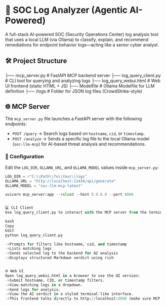 # 🧠 SOC Log Analyzer (Agentic AI-Powered)

A full-stack AI-powered SOC (Security Operations Center) log analysis tool that uses a local LLM (via Ollama) to classify, explain, and recommend remediations for endpoint behavior logs—acting like a senior cyber analyst.

## 🛠️ Project Structure

├── mcp_server.py # FastAPI MCP backend server
├── log_query_client.py # CLI tool for querying and analyzing logs
├── log_query_webui.html # Web UI frontend (static HTML + JS)
├── Modelfile # Ollama Modelfile for LLM definition
├── /logs # Folder for JSON log files (CrowdStrike-style)

## 🌐 MCP Server

The `mcp_server.py` file launches a FastAPI server with the following endpoints:

- `POST /query` → Search logs based on `hostname`, `cid`, or `timestamp`.
- `POST /analyze` → Sends a specific log file to the local Ollama model (`soc-llm-mcp`) for AI-based threat analysis and recommendations.

### 🔧 Configuration

Edit the `LOG_DIR`, `OLLAMA_URL`, and `OLLAMA_MODEL` values inside `mcp_server.py`:

```python
LOG_DIR = r"C:\\Path\\To\\Your\\logs"
OLLAMA_URL = "http://localhost:11434/api/generate"
OLLAMA_MODEL = "soc-llm-mcp:latest"

uvicorn mcp_server:app --reload --host 0.0.0.0 --port 8000


💻 CLI Client
Use log_query_client.py to interact with the MCP server from the terminal.

bash
Copy
Edit
python log_query_client.py

->Prompts for filters like hostname, cid, and timestamp
->Lists matching logs
->Sends selected log to the backend for AI analysis
->Displays structured Markdown verdict using rich


🌐 Web UI
Open log_query_webui.html in a browser to use the UI version:
->Submit hostname, CID, or timestamp filters.
->View matching logs in a dropdown.
->Send logs for analysis.
->View the AI verdict in a styled terminal-like interface.
->This frontend talks directly to http://localhost:8000 (make sure MCP is running).

